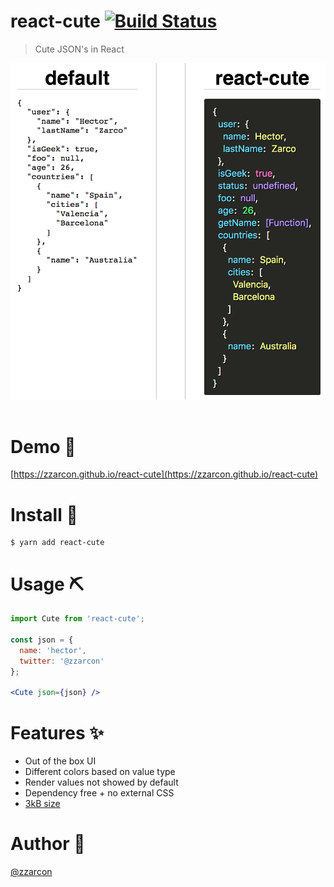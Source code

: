 # react-cute [![Build Status](https://travis-ci.org/zzarcon/react-cute.svg?branch=master)](https://travis-ci.org/zzarcon/react-cute)
> Cute JSON's in React

<div align="center">
  <img src="demo.png" alt="Logo" >
  <br><br>
</div>

# Demo 👀
  [https://zzarcon.github.io/react-cute](https://zzarcon.github.io/react-cute)

# Install 🚀
  ```
  $ yarn add react-cute
  ```

# Usage ⛏

```jsx
import Cute from 'react-cute';

const json = {
  name: 'hector',
  twitter: '@zzarcon'
};

<Cute json={json} />
```

# Features ✨
  * Out of the box UI
  * Different colors based on value type
  * Render values not showed by default
  * Dependency free + no external CSS
  * [3kB size](https://bundlephobia.com/result?p=react-cute)

# Author 👶
  [@zzarcon](https://twitter.com/zzarcon) 

